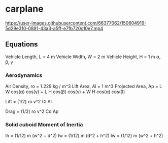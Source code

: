 # carplane

https://user-images.githubusercontent.com/66377062/150604919-5d29e310-0891-43a3-a5ff-e7fb720c10e7.mp4

## Equations

Vehicle Length, L = 4 m
Vehicle Width, W = 2 m
Vehicle Height, H = 1 m
α, β, γ

### Aerodynamics

Air Density, ro = 1.229 kg / m^3
Lift Area, Al = 1 m^3
Projected Area, Ap = L W cos(α) cos(γ) + L H cos(β) cos(γ) + W H cos(α) cos(β)

Lift = (1/2) ro v^2 Cl Al

Drag = (1/2) ro v^2 Cd Ap

### Solid cuboid Moment of Inertia

Ih = (1/12) m (w^2 + d^2)
Iw = (1/12) m (d^2 + h^2)
Iw = (1/12) m (w^2 + h^2)
